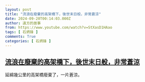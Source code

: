 ```yaml
---
layout: post
title: "流浪在廢棄的高架橋下，後世末日般，非常蒼涼"
date: 2024-09-20T00:14:03.000Z
author: 遠方的故事
from: https://www.youtube.com/watch?v=StXasD1HAao
tags: [ 石炳锋 ]
comments: True
categories: [ 石炳锋 ]
---
```

<!--1726791243000-->
[流浪在廢棄的高架橋下，後世末日般，非常蒼涼](https://www.youtube.com/watch?v=StXasD1HAao)
------

<div>
延綿幾公里的高架橋廢棄了，一片蒼涼。
</div>
